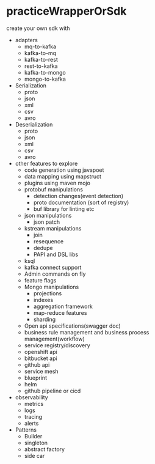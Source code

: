 # practiceWrapperOrSdk

create your own sdk with 
  - adapters
    - mq-to-kafka
    - kafka-to-mq 
    - kafka-to-rest
    - rest-to-kafka
    - kafka-to-mongo
    - mongo-to-kafka
  - Serialization
    - proto
    - json
    - xml
    - csv
    - avro
  - Deserialization
    - proto
    - json
    - xml
    - csv
    - avro
  - other features to explore
    - code generation using javapoet
    - data mapping using mapstruct
    - plugins using maven mojo
    - protobuf manipulations
      - detection changes(event detection)
      - proto documentation (sort of registry)
      - buf library for linting etc
    - json manipulations
      - json patch 
    - kstream manipulations
      - join
      - resequence
      - dedupe
      - PAPI and DSL libs
    - ksql
    - kafka connect support
    - Admin commands on fly
    - feature flags
    - Mongo manipulations
      - projections
      - indexes
      - aggregation framework
      - map-reduce features
      - sharding
    - Open api specifications(swagger doc)
    - business rule management and business process management(workflow)
    - service registry/discovery
    - openshift api 
    - bitbucket api
    - github api
    - service mesh
    - blueprint 
    - helm
    - github pipeline or cicd
  - observability
    - metrics
    - logs
    - tracing
    - alerts
  - Patterns
    - Builder
    - singleton
    - abstract factory
    - side car
	
